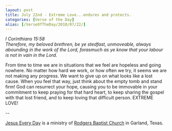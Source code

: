 ```yaml
---
layout: post
title: July 22nd - Extreme Love...endures and protects.
categories: [Verse of the Day]
alias: [/VerseOfTheDay/2010/07/22/]
---
```


_I Corinthians 15:58  
Therefore, my beloved brethren, be ye stedfast, unmoveable, always
abounding in the work of the Lord, forasmuch as ye know that your
labour is not in vain in the Lord._

From time to time we are in situations that we feel are hopeless
and going nowhere. No matter how hard we work, or how often we try,
it seems we are not making any progress. We want to give up on what
looks like a lost cause. When you feel that way, just think about the
empty tomb and stand firm! God can resurrect your hope, causing you to
be immovable in your commitment to keep praying for that hard heart,
to keep sharing the gospel with that lost friend, and to keep loving
that difficult person. EXTREME LOVE!

 --

<a href=http://jesuseveryday.net>Jesus Every Day</a> is a ministry of <a href=http://rodgersbaptist.net>Rodgers Baptist Church</a> in Garland, Texas.
